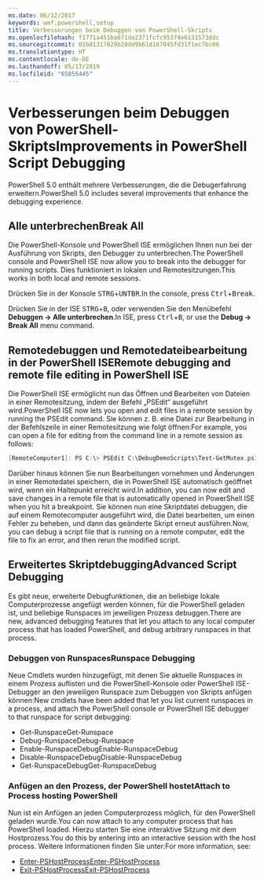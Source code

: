 ```yaml
---
ms.date: 06/12/2017
keywords: wmf,powershell,setup
title: Verbesserungen beim Debuggen von PowerShell-Skripts
ms.openlocfilehash: f1771a451ba671da2371fcfc95374e6131573ddc
ms.sourcegitcommit: 01b81317029b28dd9b61d167045fd31f1ec7bc06
ms.translationtype: HT
ms.contentlocale: de-DE
ms.lasthandoff: 05/17/2019
ms.locfileid: "65855445"
---
```

# <a name="improvements-in-powershell-script-debugging"></a><span data-ttu-id="dae4e-103">Verbesserungen beim Debuggen von PowerShell-Skripts</span><span class="sxs-lookup"><span data-stu-id="dae4e-103">Improvements in PowerShell Script Debugging</span></span>

<span data-ttu-id="dae4e-104">PowerShell 5.0 enthält mehrere Verbesserungen, die die Debugerfahrung erweitern.</span><span class="sxs-lookup"><span data-stu-id="dae4e-104">PowerShell 5.0 includes several improvements that enhance the debugging experience.</span></span>

## <a name="break-all"></a><span data-ttu-id="dae4e-105">Alle unterbrechen</span><span class="sxs-lookup"><span data-stu-id="dae4e-105">Break All</span></span>

<span data-ttu-id="dae4e-106">Die PowerShell-Konsole und PowerShell ISE ermöglichen Ihnen nun bei der Ausführung von Skripts, den Debugger zu unterbrechen.</span><span class="sxs-lookup"><span data-stu-id="dae4e-106">The PowerShell console and PowerShell ISE now allow you to break into the debugger for running scripts.</span></span> <span data-ttu-id="dae4e-107">Dies funktioniert in lokalen und Remotesitzungen.</span><span class="sxs-lookup"><span data-stu-id="dae4e-107">This works in both local and remote sessions.</span></span>

<span data-ttu-id="dae4e-108">Drücken Sie in der Konsole <kbd>STRG</kbd>+<kbd>UNTBR</kbd>.</span><span class="sxs-lookup"><span data-stu-id="dae4e-108">In the console, press <kbd>Ctrl</kbd>+<kbd>Break</kbd>.</span></span>

<span data-ttu-id="dae4e-109">Drücken Sie in der ISE <kbd>STRG</kbd>+<kbd>B</kbd>, oder verwenden Sie den Menübefehl **Debuggen -> Alle unterbrechen**.</span><span class="sxs-lookup"><span data-stu-id="dae4e-109">In ISE, press <kbd>Ctrl</kbd>+<kbd>B</kbd>, or use the **Debug -> Break All** menu command.</span></span>

## <a name="remote-debugging-and-remote-file-editing-in-powershell-ise"></a><span data-ttu-id="dae4e-110">Remotedebuggen und Remotedateibearbeitung in der PowerShell ISE</span><span class="sxs-lookup"><span data-stu-id="dae4e-110">Remote debugging and remote file editing in PowerShell ISE</span></span>

<span data-ttu-id="dae4e-111">Die PowerShell ISE ermöglicht nun das Öffnen und Bearbeiten von Dateien in einer Remotesitzung, indem der Befehl „PSEdit“ ausgeführt wird.</span><span class="sxs-lookup"><span data-stu-id="dae4e-111">PowerShell ISE now lets you open and edit files in a remote session by running the PSEdit command.</span></span>
<span data-ttu-id="dae4e-112">Sie können z. B. eine Datei zur Bearbeitung in der Befehlszeile in einer Remotesitzung wie folgt öffnen:</span><span class="sxs-lookup"><span data-stu-id="dae4e-112">For example, you can open a file for editing from the command line in a remote session as follows:</span></span>

```powershell
[RemoteComputer1]: PS C:\> PSEdit C:\DebugDemoScripts\Test-GetMutex.ps1
```

<span data-ttu-id="dae4e-113">Darüber hinaus können Sie nun Bearbeitungen vornehmen und Änderungen in einer Remotedatei speichern, die in PowerShell ISE automatisch geöffnet wird, wenn ein Haltepunkt erreicht wird.</span><span class="sxs-lookup"><span data-stu-id="dae4e-113">In addition, you can now edit and save changes in a remote file that is automatically opened in PowerShell ISE when you hit a breakpoint.</span></span> <span data-ttu-id="dae4e-114">Sie können nun eine Skriptdatei debuggen, die auf einem Remotecomputer ausgeführt wird, die Datei bearbeiten, um einen Fehler zu beheben, und dann das geänderte Skript erneut ausführen.</span><span class="sxs-lookup"><span data-stu-id="dae4e-114">Now, you can debug a script file that is running on a remote computer, edit the file to fix an error, and then rerun the modified script.</span></span>

## <a name="advanced-script-debugging"></a><span data-ttu-id="dae4e-115">Erweitertes Skriptdebugging</span><span class="sxs-lookup"><span data-stu-id="dae4e-115">Advanced Script Debugging</span></span>

<span data-ttu-id="dae4e-116">Es gibt neue, erweiterte Debugfunktionen, die an beliebige lokale Computerprozesse angefügt werden können, für die PowerShell geladen ist, und beliebige Runspaces im jeweiligen Prozess debuggen.</span><span class="sxs-lookup"><span data-stu-id="dae4e-116">There are new, advanced debugging features that let you attach to any local computer process that has loaded PowerShell, and debug arbitrary runspaces in that process.</span></span>

### <a name="runspace-debugging"></a><span data-ttu-id="dae4e-117">Debuggen von Runspaces</span><span class="sxs-lookup"><span data-stu-id="dae4e-117">Runspace Debugging</span></span>

<span data-ttu-id="dae4e-118">Neue Cmdlets wurden hinzugefügt, mit denen Sie aktuelle Runspaces in einem Prozess auflisten und die PowerShell-Konsole oder PowerShell ISE-Debugger an den jeweiligen Runspace zum Debuggen von Skripts anfügen können:</span><span class="sxs-lookup"><span data-stu-id="dae4e-118">New cmdlets have been added that let you list current runspaces in a process, and attach the PowerShell console or PowerShell ISE debugger to that runspace for script debugging:</span></span>

- <span data-ttu-id="dae4e-119">Get-Runspace</span><span class="sxs-lookup"><span data-stu-id="dae4e-119">Get-Runspace</span></span>
- <span data-ttu-id="dae4e-120">Debug-Runspace</span><span class="sxs-lookup"><span data-stu-id="dae4e-120">Debug-Runspace</span></span>
- <span data-ttu-id="dae4e-121">Enable-RunspaceDebug</span><span class="sxs-lookup"><span data-stu-id="dae4e-121">Enable-RunspaceDebug</span></span>
- <span data-ttu-id="dae4e-122">Disable-RunspaceDebug</span><span class="sxs-lookup"><span data-stu-id="dae4e-122">Disable-RunspaceDebug</span></span>
- <span data-ttu-id="dae4e-123">Get-RunspaceDebug</span><span class="sxs-lookup"><span data-stu-id="dae4e-123">Get-RunspaceDebug</span></span>

### <a name="attach-to-process-hosting-powershell"></a><span data-ttu-id="dae4e-124">Anfügen an den Prozess, der PowerShell hostet</span><span class="sxs-lookup"><span data-stu-id="dae4e-124">Attach to Process hosting PowerShell</span></span>

<span data-ttu-id="dae4e-125">Nun ist ein Anfügen an jeden Computerprozess möglich, für den PowerShell geladen wurde.</span><span class="sxs-lookup"><span data-stu-id="dae4e-125">You can now attach to any computer process that has PowerShell loaded.</span></span> <span data-ttu-id="dae4e-126">Hierzu starten Sie eine interaktive Sitzung mit dem Hostprozess.</span><span class="sxs-lookup"><span data-stu-id="dae4e-126">You do this by entering into an interactive session with the host process.</span></span> <span data-ttu-id="dae4e-127">Weitere Informationen finden Sie unter:</span><span class="sxs-lookup"><span data-stu-id="dae4e-127">For more information, see:</span></span>

- [<span data-ttu-id="dae4e-128">Enter-PSHostProcess</span><span class="sxs-lookup"><span data-stu-id="dae4e-128">Enter-PSHostProcess</span></span>](/powershell/module/Microsoft.PowerShell.Core/Enter-PSHostProcess)
- [<span data-ttu-id="dae4e-129">Exit-PSHostProcess</span><span class="sxs-lookup"><span data-stu-id="dae4e-129">Exit-PSHostProcess</span></span>](/powershell/module/Microsoft.PowerShell.Core/Exit-PSHostProcess)
